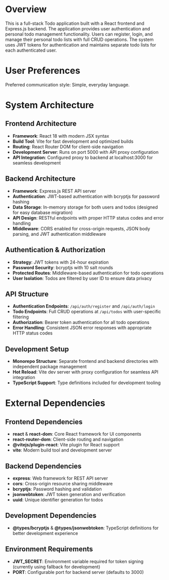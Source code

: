 # Overview

This is a full-stack Todo application built with a React frontend and Express.js backend. The application provides user authentication and personal todo management functionality. Users can register, login, and manage their personal todo lists with full CRUD operations. The system uses JWT tokens for authentication and maintains separate todo lists for each authenticated user.

# User Preferences

Preferred communication style: Simple, everyday language.

# System Architecture

## Frontend Architecture
- **Framework**: React 18 with modern JSX syntax
- **Build Tool**: Vite for fast development and optimized builds
- **Routing**: React Router DOM for client-side navigation
- **Development Server**: Runs on port 5000 with API proxy configuration
- **API Integration**: Configured proxy to backend at localhost:3000 for seamless development

## Backend Architecture
- **Framework**: Express.js REST API server
- **Authentication**: JWT-based authentication with bcryptjs for password hashing
- **Data Storage**: In-memory storage for both users and todos (designed for easy database migration)
- **API Design**: RESTful endpoints with proper HTTP status codes and error handling
- **Middleware**: CORS enabled for cross-origin requests, JSON body parsing, and JWT authentication middleware

## Authentication & Authorization
- **Strategy**: JWT tokens with 24-hour expiration
- **Password Security**: bcryptjs with 10 salt rounds
- **Protected Routes**: Middleware-based authentication for todo operations
- **User Isolation**: Todos are filtered by user ID to ensure data privacy

## API Structure
- **Authentication Endpoints**: `/api/auth/register` and `/api/auth/login`
- **Todo Endpoints**: Full CRUD operations at `/api/todos` with user-specific filtering
- **Authorization**: Bearer token authentication for all todo operations
- **Error Handling**: Consistent JSON error responses with appropriate HTTP status codes

## Development Setup
- **Monorepo Structure**: Separate frontend and backend directories with independent package management
- **Hot Reload**: Vite dev server with proxy configuration for seamless API integration
- **TypeScript Support**: Type definitions included for development tooling

# External Dependencies

## Frontend Dependencies
- **react** & **react-dom**: Core React framework for UI components
- **react-router-dom**: Client-side routing and navigation
- **@vitejs/plugin-react**: Vite plugin for React support
- **vite**: Modern build tool and development server

## Backend Dependencies
- **express**: Web framework for REST API server
- **cors**: Cross-origin resource sharing middleware
- **bcryptjs**: Password hashing and validation
- **jsonwebtoken**: JWT token generation and verification
- **uuid**: Unique identifier generation for todos

## Development Dependencies
- **@types/bcryptjs** & **@types/jsonwebtoken**: TypeScript definitions for better development experience

## Environment Requirements
- **JWT_SECRET**: Environment variable required for token signing (currently using fallback for development)
- **PORT**: Configurable port for backend server (defaults to 3000)
